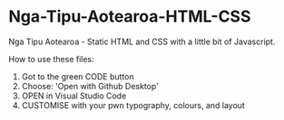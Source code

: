 # Nga-Tipu-Aotearoa-HTML-CSS

Nga Tipu Aotearoa - Static HTML and CSS with a little bit of Javascript.

How to use these files:
1. Got to the green CODE button
2. Choose: 'Open with Github Desktop'
3. OPEN in Visual Studio Code
4. CUSTOMISE with your pwn typography, colours, and layout
